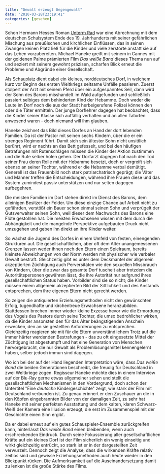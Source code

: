 ```yaml
---
title: "Gewalt erzeugt Gegengewalt"
date: "2010-03-28T23:19:41"
categories: [gesehen]
---
```


Schon Hermann Hesses Roman [Unterm Rad](/blog/2010/01/23/schullekture-eine-retrospektive/) war eine Abrechnung mit dem deutschen Schulsystem Ende des 19. Jahrhunderts mit seiner gefährlichen Mischung aus preußischen und kirchlichen Einflüssen, das in seinen Zwängen keinen Platz ließ für die Kinder und viele zerstörte anstatt sie auf das Leben vorzubereiten. Michael Haneke greift mit seinem in Cannes mit der goldenen Palme prämierten Film *Das weiße Band* dieses Thema nun auf und seziert mit seinem gewohnt präzisen, scharfen Blick erneut die Probleme und Abgründe einer Gesellschaft.

Als Schauplatz dient dabei ein kleines, norddeutsches Dorf, in welchem kurz vor Beginn des ersten Weltkriegs seltsame Unfälle passieren. Zuerst stolpert der Arzt mit seinem Pferd über ein aufgespanntes Seil, dann wird der Sohn des Barons misshandelt im Wald aufgefunden und schließlich passiert selbiges dem behinderten Kind der Hebamme. Doch weder die Leute im Dorf noch die aus der Stadt herbeigerufene Polizei können den oder die Täter ermitteln. Der junge Dorflehrer dagegen hat beobachtet, dass die Kinder seiner Klasse sich auffällig verhalten und an allen Tatorten anwesend waren - doch niemand will ihm glauben.

Haneke zeichnet das Bild dieses Dorfes an Hand der dort lebenden Familien. Da ist der Pastor mit seinen sechs Kindern, über die er ein strenges Regiment führt. Damit sich sein ältester Sohn nicht unsittlich berührt, wird er nachts an das Bett gefesselt, und bei den häufigen Betrafungen mit Rutenschlägen müssen die Kinder der Aktion zustimmen und die Rute selber holen gehen. Der Dorfarzt dagegen hat nach den Tod seiner Frau deren Rolle mit der Hebamme besetzt, doch er vergreift sich ebenso an seiner Tochter, während er die Hebamme verbal demütigt. Generell ist das Frauenbild noch stark patriarchatrisch geprägt; die Väter und Männer treffen die Entscheidungen, während ihre Frauen diese und das System zumindest passiv unterstützen und nur selten dagegen aufbegehren.

Die meisten Familien im Dorf stehen direkt im Dienst des Barons, dem alleinigen Besitzer der Felder. Um diese einzige Chance auf Arbeit nicht zu gefährden, verstößt ein Bauer schon einmal seinen Sohn und verprügelt der Gutsverwalter seinen Sohn, weil dieser dem Nachwuchs des Barons eine Flöte gestohlen hat. Die meisten Erwachsenen wissen mit dem durch die Abhängigkeit und die mangelnde Perspektive aufgebauten Druck nicht umzugehen und geben ihn direkt an ihre Kinder weiter.

So wächst die Jugend des Dorfes in einem Umfeld von festen, einengenden Strukturen auf. Die gesellschaftlichen, aber oft dem Alter unangemessenen Grenzen lassen weder ihnen noch den Eltern einen Spielraum, bereits kleinste Abweichungen von der Norm werden mit physischer wie verbaler Gewalt bestraft. Gleichzeitig gibt es unter dem Deckmantel der allgemein akzeptierten Züchtigung auch Perversitäten wie den sexuellen Missbrauch von Kindern, über die zwar das gesamte Dorf tuschelt aber trotzdem die Autoritätspersonen gewähren lässt, die ihre Autorität nur aufgrund ihres gesellschaftlichen Status haben. Vorbilder sind sie so nicht; die Kinder müssen einem allgemein akzeptierten Bild der Sittlichkeit und des Anstands entsprechen, dem ihre eigenen Eltern nicht gerecht werden.

So zeigen die antiquierten Erziehungsmethoden nicht den gewünschten Erfolg, tugendhafte und kirchentreue Erwachsene heranzubilden. Stattdessen brechen immer wieder kleine Exzesse hevor wie die Ermordung des Vogels des Pastors durch seine Tochter, die umso bedrohlicher wirken, da die Kinder ansonsten den für das Alter beängstigenden Anschein erwecken, den an sie gestellten Anforderungen zu entsprechen. Gleichzeitig reagieren sie mit für die Eltern unverständlichem Trotz auf die immer härter werdenden Bestrafungen - das zu oft eingesetzte Mittel der Züchtigung ist abgestumpft und hat eine Generation von Menschen hervorgebracht, die nur Gewalt als Problemlösungsmittel kennengelernt haben, selber jedoch immun sind dagegen.

Wo ich bei der auf der Hand liegenden Interpretation wäre, dass *Das weiße Band* die beiden Generationen beschreibt, die freudig für Deutschland in zwei Weltkriege zogen. Regisseur Haneke möchte dies in einem Interview auf der Blu-Ray gerne etwas allgemeiner sehen und stellt die gesellschaftlichen Mechanismen in den Vordergrund, doch schon der Untertitel "Eine *deutsche* Kindergeschichte" zeigt, wie stark der Film mit Deutschland verbunden ist. Zu genau erinnert er den Zuschauer an die in den Köpfen eingebrannten Bilder von der damaligen Zeit, zu sehr hat Haneke mit seiner perfekten Ausstattung und dem kalten, klaren Schwarz-Weiß der Kamera eine Illusion erzeugt, die erst im Zusammenspiel mit der Geschichte einen Sinn ergibt.

Da er dabei erneut auf ein gutes Schauspieler-Ensemble zurückgreifen kann, hinterlässt *Das weiße Band* einen bleibenden, wenn auch erschreckenden Eindruck. Durch seine Fokussierung aller gesellschaftlichen Kräfte auf ein kleines Dorf ist der Film sicherlich ein wenig einseitig und wirkt gleichzeitig entrückt, so stark ist er in der dargestellten Zeit verwurzelt. Dennoch zeigt die Analyse, dass die wirkenden Kräfte relativ zeitlos sind und gewisse Erziehungsmethoden auch heute wieder in den Blickpunkt rücken. Die Aufmerksamkeit auf die Auseinandersetzung damit zu lenken ist die große Stärke des Films.
